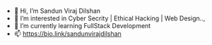 - 👋 Hi, I’m Sandun Viraj Dilshan
- 👀 I’m interested in Cyber Secrity | Ethical Hacking | Web Design..,
- 🌱 I’m currently learning FullStack Development
- 📫 https://bio.link/sandunvirajdilshan
